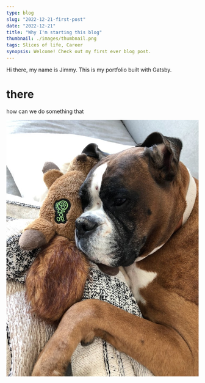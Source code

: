 ```yaml
---
type: blog
slug: "2022-12-21-first-post"
date: "2022-12-21"
title: "Why I'm starting this blog"
thumbnail: ./images/thumbnail.png
tags: Slices of life, Career
synopsis: Welcome! Check out my first ever blog post.
---
```


Hi there, my name is Jimmy. This is my portfolio built with Gatsby.

# there
how can we do something that

![](./images/IMG_4715.jpg)

